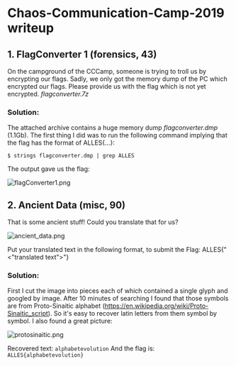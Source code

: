 # Chaos-Communication-Camp-2019 writeup

## 1. FlagConverter 1 (forensics, 43)

On the campground of the CCCamp, someone is trying to troll us by encrypting our flags. Sadly, we only got the memory dump of the PC which encrypted our flags.
Please provide us with the flag which is not yet encrypted.
*flagconverter.7z*

### Solution:

The attached archive contains a huge memory dump *flagconverter.dmp* (1.1Gb).
The first thing I did was to run the following command implying that the flag has the format of ALLES{...}:

```$ strings flagconverter.dmp | grep ALLES```

The output gave us the flag:

![flagConverter1.png](files/flagConverter1.png)

## 2. Ancient Data (misc, 90)

That is some ancient stuff! Could you translate that for us?

![ancient_data.png](files/ancient_data.png)

Put your translated text in the following format, to submit the Flag: ALLES{"<"translated text">"}

### Solution:

First I cut the image into pieces each of which contained a single glyph and googled by image.
After 10 minutes of searching I found that those symbols are from Proto-Sinaitic alphabet (https://en.wikipedia.org/wiki/Proto-Sinaitic_script). So it's easy to recover latin letters from them symbol by symbol. I also found a great picture:

![protosinaitic.png](files/protosinaitic.png)

Recovered text: ```alphabetevolution```
And the flag is: ```ALLES{alphabetevolution}```


